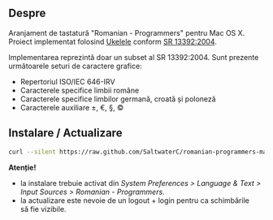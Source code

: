 ## Despre

Aranjament de tastatură "Romanian - Programmers" pentru Mac OS X. Proiect implementat folosind [Ukelele](http://scripts.sil.org/cms/scripts/page.php?site_id=nrsi&id=ukelele) conform [SR 13392:2004](http://www.secarica.ro/std/sr_13392_2004_08_03.pdf).

Implementarea reprezintă doar un subset al SR 13392:2004. Sunt prezente următoarele seturi de caractere grafice:

 * Repertoriul ISO/IEC 646-IRV
 * Caracterele specifice limbii române
 * Caracterele specifice limbilor germană, croată și poloneză
 * Caracterele auxiliare ±, €, §, ©

## Instalare / Actualizare

```bash
curl --silent https://raw.github.com/SaltwaterC/romanian-programmers-mac/master/install.sh | bash
```

**Atenție!**

 * la instalare trebuie activat din *System Preferences > Language & Text > Input Sources > Romanian - Programmers*.
 * la actualizare este nevoie de un logout + login pentru ca schimbările să fie vizibile.
